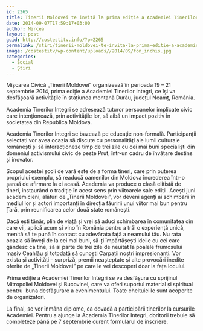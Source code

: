 ```yaml
---
id: 2265
title: Tinerii Moldovei te invită la prima ediție a Academiei Tinerilor Integri
date: 2014-09-07T17:59:17+03:00
author: Mircea
layout: post
guid: http://costestitv.info/?p=2265
permalink: /stiri/tinerii-moldovei-te-invita-la-prima-editie-a-academiei-tinerilor-integri/
image: /costestitv/wp-content/uploads//2014/09/fon_inchis.jpg
categories:
  - Social
  - Știri
---
```

Mișcarea Civică „Tinerii Moldovei” organizează în perioada 19 – 21 septembrie 2014, prima ediție a Academiei Tinerilor Integri, ce își va desfășoară activitățile în stațiunea montană Durău, județul Neamț, România.<!--more-->

Academia Tinerilor Integri se adresează tuturor persoanelor implicate civic care intenționează, prin activitățile lor, să aibă un impact pozitiv în societatea din Republica Moldova.

Academia Tinerilor Integri se bazează pe educație non-formală. Participanții selectați vor avea ocazia să discute cu personalități ale lumii culturale românești și să interacționeze timp de trei zile cu cei mai buni specialiști din domeniul activismului civic de peste Prut, într-un cadru de învățare destins și inovator.

Scopul acestei școli de vară este de a forma tineri, care prin puterea propriului exemplu, să readucă oamenilor din Moldova încrederea într-o șansă de afirmare la ei acasă. Academia va produce o clasă elitistă de tineri, instaurând o tradiție în acest sens prin viitoarele sale ediții. Acești juni academicieni, alături de „Tinerii Moldovei”, vor deveni agenți ai schimbării în mediul lor și actori importanți în direcția făuririi unui viitor mai bun pentru Țară, prin reunificarea celor două state românești.

Dacă ești tânăr, plin de viață și vrei să aduci schimbarea în comunitatea din care vii, aplică acum și vino în România pentru a trăi o experiență unică, menită să te pună în contact cu adevărata față a neamului tău. Nu rata ocazia să înveți de la cei mai buni, să-ți împărtășești ideile cu cei care gândesc ca tine, să ai parte de trei zile de neuitat la poalele frumosului masiv Ceahlău și totodată să cunoști Carpații noștri impresionanți. Vor exista și activități – surpriză, premii neașteptate și alte provocări inedite oferite de „Tinerii Moldovei” pe care le vei descoperi doar la fața locului.

Prima ediție a Academiei Tinerilor Integri se va desfășura cu sprijinul Mitropoliei Moldovei și Bucovinei, care va oferi suportul material și spiritual pentru  buna desfășurare a evenimentului. Toate cheltuielile sunt acoperite de organizatori.

La final, se vor înmâna diplome, ca dovadă a participării tinerilor la cursurile Academiei. Pentru a ajunge la Academia Tinerilor Integri, doritorii trebuie să completeze până pe 7 septembrie curent formularul de înscriere.